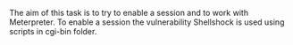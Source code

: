 The aim of this task is to try to enable a session and to work with Meterpreter. To enable a session the vulnerability Shellshock is used using scripts in cgi-bin folder. 